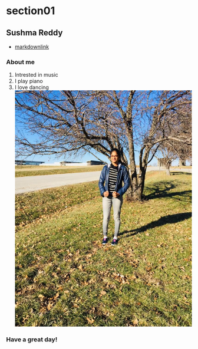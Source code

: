 # section01
## Sushma Reddy
- [markdownlink](https://github.com/profcase/working-with-markdown)
### About me
1. Intrested in music
1. I play piano
1. I love dancing
![Sushma](IMG-20181230-WA0067.jpg)
### Have a great day!
